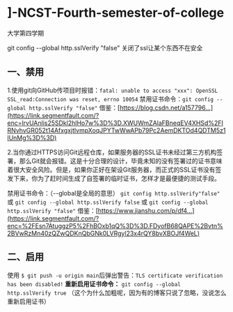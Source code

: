 # ]-NCST-Fourth-semester-of-college

大学第四学期

git config --global http.sslVerify "false"  关闭了ssl让某个东西不在安全


## 一、禁用

1.使用git向GitHub传项目时报错：`fatal: unable to access "xxx": OpenSSL SSL_read:Connection was reset, errno 10054`
禁用证书命令：`git config --global http.sslVerify "false"`
借鉴：[https://blog.csdn.net/a157796...](https://link.segmentfault.com/?enc=lrvUAnlis25SDkl2hlHo7w%3D%3D.XWUWmZAlaFBneqEV4XHSd%2FIRNvhvGR052t14AfxgxjtlvmpXoqJPYTwWwAPb79Pc2AemDKTOd4QDTM5z1lUnMg%3D%3D)

2.当你通过HTTPS访问Git远程仓库，如果服务器的SSL证书未经过第三方机构签署，那么Git就会报错。这是十分合理的设计，毕竟未知的没有签署过的证书意味着很大安全风险。但是，如果你正好在架设Git服务器，而正式的SSL证书没有签发下来，你为了赶时间生成了自签署的临时证书，怎样才是最便捷的测试手段。

禁用证书命令：（--global是全局的意思）
`git config http.sslVerify"false"`
或 `git config --global http.sslVerify false`
或 `git config --global http.sslVerify "false"`
借鉴：[https://www.jianshu.com/p/df4...](https://link.segmentfault.com/?enc=%2FEsn7AtuggzP5%2FhBOxb1qQ%3D%3D.FDyofB68QAPE%2Bvtn%2BVwRzMn40zQZwQDKnQbGNk0LVRgyl23x4rQY8bvXBOJf4WeL)

## 二、启用

使用 `$ git push -u origin main`后弹出警告：`TLS certificate verification has been disabled!`
**重新启用证书命令：**
`git config --global http.sslVerify true`
（这个为什么加粗呢，因为有的博客只说了忽略，没说怎么重新启用证书）
